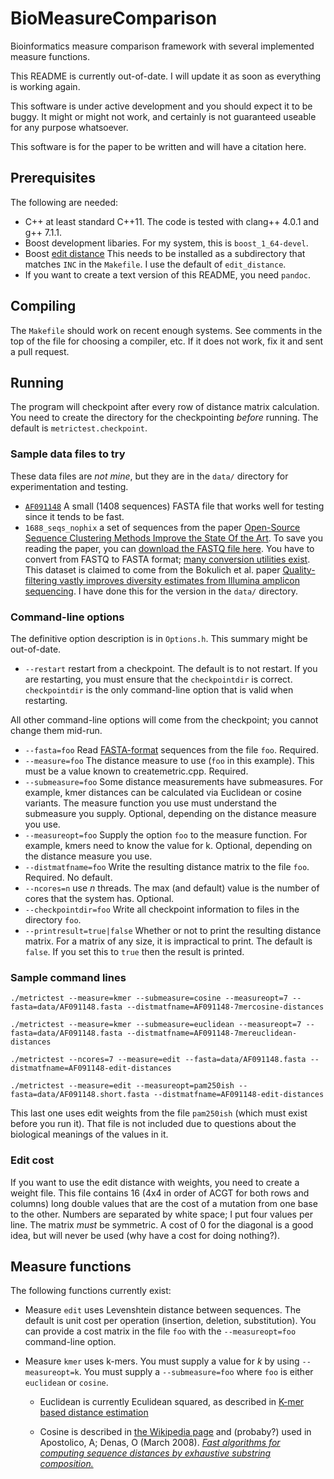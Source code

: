 # BioMeasureComparison
Bioinformatics measure comparison framework with several implemented
measure functions.

This README is currently out-of-date.  I will update it as soon as
everything is working again.

This software is under active development and you should expect it to
be buggy.  It might or might not work, and certainly is not guaranteed
useable for any purpose whatsoever.

This software is for the paper to be written and will have a citation
here.

## Prerequisites

The following are needed:

  * C++ at least standard C++11.  The code is tested with clang++
  4.0.1 and g++ 7.1.1.
  * Boost development libaries.  For my system, this is `boost_1_64-devel`.
  * Boost [edit distance](https://github.com/erikerlandson/edit_distance)
  This needs to be installed as a subdirectory that matches `INC` in the
  `Makefile`.  I use the default of `edit_distance`.
  * If you want to create a text version of this README, you need
  `pandoc`.

## Compiling

The `Makefile` should work on recent enough systems.  See comments in
the top of the file for choosing a compiler, etc.  If it does not work,
fix it and sent a pull request.

## Running

The program will checkpoint after every row of distance matrix
calculation.  You need to create the directory for the checkpointing
*before* running.  The default is `metrictest.checkpoint`.

### Sample data files to try

These data files are *not mine*, but they are in the `data/` directory
for experimentation and testing.

  * [`AF091148`](https://github.com/torognes/vsearch-data/blob/master/AF091148.fsa)
  A small (1408 sequences) FASTA file that works well for testing since
  it tends to be fast.
  * `1688_seqs_nophix` a set of sequences from the paper [Open-Source
  Sequence Clustering Methods Improve the State Of the
  Art](http://msystems.asm.org/content/1/1/e00003-15).
  To save you reading the paper, you can [download the FASTQ file
  here](https://www.dropbox.com/sh/atmpqqm9zxwf6qf/AAB9MPLGTh6ZWWBAV1HSWNoca?dl=0).
  You have to convert from FASTQ to FASTA format; [many conversion
  utilities exist](https://www.google.com/search?q=convert+FASTA+to+FASTQ).
  This dataset is claimed to come from the Bokulich et al. paper
  [Quality-filtering vastly improves diversity estimates from Illumina
  amplicon sequencing](http://dx.doi.org/10.1038/nmeth.2276).  I have
  done this for the version in the `data/` directory.

### Command-line options

The definitive option description is in `Options.h`.  This summary
might be out-of-date.

  * `--restart` restart from a checkpoint.  The default is to not
  restart.  If you are restarting, you must ensure that the
  `checkpointdir` is correct.  `checkpointdir` is the only command-line
  option that is valid when restarting.
  
  All other command-line options will come from the checkpoint; you
  cannot change them mid-run.
  * `--fasta=foo` Read [FASTA-format](https://en.wikipedia.org/wiki/FASTA_format) sequences from the file `foo`.  Required.
  * `--measure=foo` The distance measure to use (`foo` in this example).
  This must be a value known to createmetric.cpp.  Required.
  * `--submeasure=foo` Some distance measurements have submeasures.  For
  example, kmer distances can be calculated via Euclidean or cosine
  variants.  The measure function you use must understand the submeasure
  you supply.  Optional, depending on the distance measure you use.
  * `--measureopt=foo` Supply the option `foo` to the measure function.
  For example, kmers need to know the value for k.  Optional, depending
  on the distance measure you use.
  * `--distmatfname=foo` Write the resulting distance matrix to the file
  `foo`.  Required.  No default.
  * `--ncores=n` use _n_ threads.  The max (and default) value is the
  number of cores that the system has.  Optional.
* `--checkpointdir=foo` Write all checkpoint information to files in
the directory `foo`.
* `--printresult=true|false` Whether or not to print the resulting distance
matrix.  For a matrix of any size, it is impractical to print.  The
default is `false`.  If you set this to `true` then the result is
printed.

### Sample command lines

`./metrictest --measure=kmer --submeasure=cosine --measureopt=7 --fasta=data/AF091148.fasta --distmatfname=AF091148-7mercosine-distances`

`./metrictest --measure=kmer --submeasure=euclidean --measureopt=7 --fasta=data/AF091148.fasta --distmatfname=AF091148-7mereuclidean-distances`

`./metrictest --ncores=7 --measure=edit --fasta=data/AF091148.fasta --distmatfname=AF091148-edit-distances`

`./metrictest --measure=edit --measureopt=pam250ish --fasta=data/AF091148.short.fasta --distmatfname=AF091148-edit-distances`  

This last one uses edit weights from the file `pam250ish` (which must
exist before you run it).  That file is not included due to questions
about the biological meanings of the values in it.

### Edit cost

If you want to use the edit distance with weights, you need to create a
weight file.  This file contains 16 (4x4 in order of ACGT for both rows
and columns) long double values that are the cost of a mutation from
one base to the other.  Numbers are separated by white space; I put four
values per line.  The matrix *must* be symmetric.  A cost of 0 for the
diagonal is a good idea, but will never be used (why have a cost for
doing nothing?).

## Measure functions

The following functions currently exist:

  * Measure `edit` uses Levenshtein distance between sequences.  The
  default is unit cost per operation (insertion, deletion, substitution).
  You can provide a cost matrix in the file `foo` with the
  `--measureopt=foo` command-line option.
  * Measure `kmer` uses k-mers.  You must supply a value for _k_ by
  using `--measureopt=k`.  You must supply a `--submeasure=foo`
  where `foo` is either `euclidean` or `cosine`.

    * Euclidean is currently Eculidean squared, as described in [K-mer
    based distance estimation](http://resources.qiagenbioinformatics.com/manuals/phylogenymodule/current/K_mer_based_distance_estimation.html)

    * Cosine is described in [the Wikipedia page](https://en.wikipedia.org/wiki/Cosine_similarity)
    and (probaby?) used in Apostolico, A; Denas, O (March 2008). _[Fast
    algorithms for computing sequence distances by exhaustive substring
    composition.](https://doi.org/10.1186/1748-7188-3-13)_
